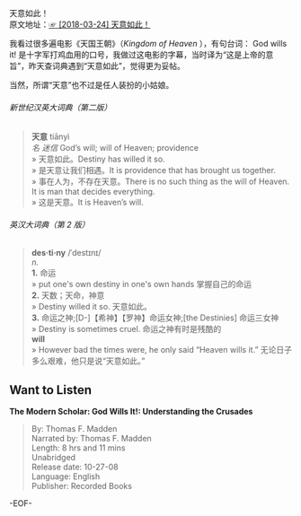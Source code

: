天意如此！  
  原文地址：[☞ [2018-03-24] 天意如此！ ](http://mp.weixin.qq.com/s/MxsdiG7QnhsOvO4a-p84cQ)  

我看过很多遍电影《天国王朝》（*Kingdom of Heaven* ），有句台词： God wills it! 是十字军打鸡血用的口号，我做过这电影的字幕，当时译为“这是上帝的意旨”，昨天查词典遇到“天意如此”，觉得更为妥帖。  
  
当然，所谓“天意”也不过是任人装扮的小姑娘。  
  
###### 新世纪汉英大词典（第二版）  
>**天意** tiānyì  
*名* *迷信* God’s will; will of Heaven; providence  
» 天意如此。Destiny has willed it so.  
» 是天意让我们相遇。It is providence that has brought us together.  
» 事在人为，不存在天意。There is no such thing as the will of Heaven. It is man that decides everything.  
» 这是天意。It is Heaven’s will.  
  
###### 英汉大词典（第 2 版）  
>**des·ti·ny** /ˈdestɪnɪ/  
*n.*  
**1.** 命运  
» put one's own destiny in one's own hands 掌握自己的命运  
**2.** 天数；天命，神意  
» Destiny willed it so. 天意如此。  
**3.** 命运之神;[D-]【希神】【罗神】命运女神;[the Destinies] 命运三女神  
» Destiny is sometimes cruel. 命运之神有时是残酷的  
**will**  
» However bad the times were, he only said “Heaven wills it.” 无论日子多么艰难，他只是说“天意如此。”  
  
## Want to Listen  
**The Modern Scholar: God Wills It!: Understanding the Crusades**  
>By: Thomas F. Madden  
Narrated by: Thomas F. Madden  
Length: 8 hrs and 11 mins  
Unabridged  
Release date: 10-27-08  
Language: English  
Publisher: Recorded Books  
  
-EOF-  
